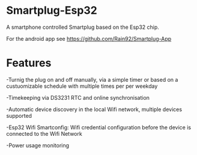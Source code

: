 # Smartplug-Esp32

A smartphone controlled Smartplug based on the Esp32 chip.

For the android app see https://github.com/Rain92/Smartplug-App

# Features
-Turnig the plug on and off manually, via a simple timer or based on a custuomizable schedule with multiple times per per weekday

-Timekeeping via DS3231 RTC and online synchronisation

-Automatic device discovery in the local Wifi network, multiple devices supported

-Esp32 Wifi Smartconfig: Wifi credential configuration before the device is connected to the Wifi Network

-Power usage monitoring
